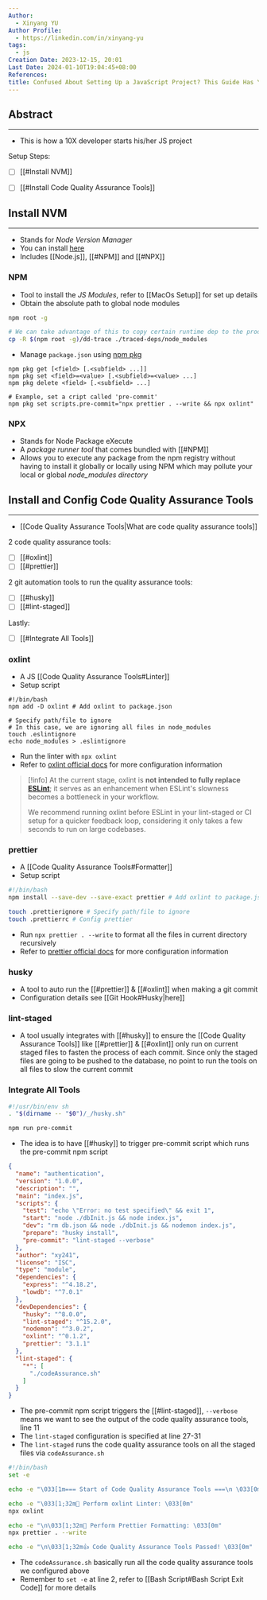 ```yaml
---
Author:
  - Xinyang YU
Author Profile:
  - https://linkedin.com/in/xinyang-yu
tags:
  - js
Creation Date: 2023-12-15, 20:01
Last Date: 2024-01-10T19:04:45+08:00
References: 
title: Confused About Setting Up a JavaScript Project? This Guide Has Your Back!
---
```

## Abstract
---
- This is how a 10X developer starts his/her JS project

Setup Steps:
- [ ] [[#Install NVM]]
- [ ] [[#Install Code Quality Assurance Tools]]


## Install NVM
---
- Stands for *Node Version Manager*
- You can install [here](https://github.com/nvm-sh/nvm#install--update-script)
- Includes [[Node.js]], [[#NPM]] and [[#NPX]]
### NPM
- Tool to install the *JS Modules*, refer to [[MacOs Setup]] for set up details
- Obtain the absolute path to global node modules 
```bash
npm root -g

# We can take advantage of this to copy certain runtime dep to the production build
cp -R $(npm root -g)/dd-trace ./traced-deps/node_modules
```

- Manage `package.json` using [npm pkg](https://docs.npmjs.com/cli/v7/commands/npm-pkg)
```shell
npm pkg get [<field> [.<subfield> ...]] 
npm pkg set <field>=<value> [.<subfield>=<value> ...] 
npm pkg delete <field> [.<subfield> ...]

# Example, set a cript called 'pre-commit'
npm pkg set scripts.pre-commit="npx prettier . --write && npx oxlint"
```
### NPX
- Stands for Node Package eXecute
- A *package runner tool* that comes bundled with [[#NPM]]
- Allows you to execute any package from the npm registry without having to install it globally or locally using NPM which may pollute your local or global *node_modules directory*

## Install and Config Code Quality Assurance Tools
---
- [[Code Quality Assurance Tools|What are code quality assurance tools]]

2 code quality assurance tools:
- [ ] [[#oxlint]]
- [ ] [[#prettier]]

2 git automation tools to run the quality assurance tools:
- [ ] [[#husky]]
- [ ] [[#lint-staged]]

Lastly:
- [ ] [[#Integrate All Tools]] 
### oxlint
- A JS [[Code Quality Assurance Tools#Linter]]
- Setup script
```shell
#!/bin/bash
npm add -D oxlint # Add oxlint to package.json

# Specify path/file to ignore
# In this case, we are ignoring all files in node_modules
touch .eslintignore
echo node_modules > .eslintignore
```

- Run the linter with `npx oxlint`
- Refer to [oxlint official docs](https://oxc-project.github.io/docs/guide/usage/linter.html) for more configuration information

>[!info]
>At the current stage, oxlint is **not intended to fully replace [ESLint](https://eslint.org/)**; it serves as an enhancement when ESLint's slowness becomes a bottleneck in your workflow.
>
>We recommend running oxlint before ESLint in your lint-staged or CI setup for a quicker feedback loop, considering it only takes a few seconds to run on large codebases.
### prettier
- A [[Code Quality Assurance Tools#Formatter]]
- Setup script
```bash
#!/bin/bash
npm install --save-dev --save-exact prettier # Add oxlint to package.json

touch .prettierignore # Specify path/file to ignore
touch .prettierrc # Config prettier
```

- Run `npx prettier . --write` to format all the files in current directory recursively
- Refer to [prettier official docs](https://prettier.io/docs/en/install.html) for more configuration information

### husky
- A tool to auto run the [[#prettier]] & [[#oxlint]] when making a git commit  
- Configuration details see [[Git Hook#Husky|here]]

### lint-staged
- A tool usually integrates with [[#husky]] to ensure the [[Code Quality Assurance Tools]] like [[#prettier]] & [[#oxlint]] only run on current staged files to fasten the process of each commit. Since only the staged files are going to be pushed to the database, no point to run the tools on all files to slow the current commit

### Integrate All Tools
```bash title=".husky/pre-commit" {4}
#!/usr/bin/env sh
. "$(dirname -- "$0")/_/husky.sh"

npm run pre-commit
```
- The idea is to have [[#husky]] to trigger pre-commit script which runs the pre-commit npm script

```json title="package.json" {11} {27-31}
{
  "name": "authentication",
  "version": "1.0.0",
  "description": "",
  "main": "index.js",
  "scripts": {
    "test": "echo \"Error: no test specified\" && exit 1",
    "start": "node ./dbInit.js && node index.js",
    "dev": "rm db.json && node ./dbInit.js && nodemon index.js",
    "prepare": "husky install",
    "pre-commit": "lint-staged --verbose"
  },
  "author": "xy241",
  "license": "ISC",
  "type": "module",
  "dependencies": {
    "express": "^4.18.2",
    "lowdb": "^7.0.1"
  },
  "devDependencies": {
    "husky": "^8.0.0",
    "lint-staged": "^15.2.0",
    "nodemon": "^3.0.2",
    "oxlint": "^0.1.2",
    "prettier": "3.1.1"
  },
  "lint-staged": {
    "*": [
      "./codeAssurance.sh"
    ]
  }
}
```
- The pre-commit npm script triggers the [[#lint-staged]], `--verbose`  means we want to see the output of the code quality assurance tools, line 11
- The `lint-staged` configuration is specified at line 27-31
- The `lint-staged` runs the code quality assurance tools on all the staged files via `codeAssurance.sh`

```bash title="codeAssurance.sh" {2} {7} {10}
#!/bin/bash
set -e

echo -e "\033[1m=== Start of Code Quality Assurance Tools ===\n \033[0m"

echo -e "\033[1;32m🔎 Perform oxlint Linter: \033[0m"
npx oxlint

echo -e "\n\033[1;32m💅 Perform Prettier Formatting: \033[0m"
npx prettier . --write

echo -e "\n\033[1;32m👍 Code Quality Assurance Tools Passed! \033[0m"
```
- The `codeAssurance.sh` basically run all the code quality assurance tools we configured above
- Remember to `set -e` at line 2, refer to [[Bash Script#Bash Script Exit Code]] for more details
